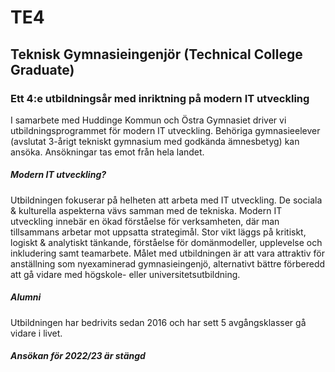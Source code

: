 # TE4
## Teknisk Gymnasieingenjör (Technical College Graduate)
### Ett 4:e utbildningsår med inriktning på modern IT utveckling
I samarbete med Huddinge Kommun och Östra Gymnasiet driver vi utbildningsprogrammet för modern IT utveckling. Behöriga gymnasieelever (avslutat 3-årigt tekniskt gymnasium med godkända ämnesbetyg) kan ansöka. Ansökningar tas emot från hela landet. 
##### Modern IT utveckling?
Utbildningen fokuserar på helheten att arbeta med IT utveckling. De sociala & kulturella aspekterna vävs samman med de tekniska. Modern IT utveckling innebär en ökad förståelse för verksamheten, där man tillsammans arbetar mot uppsatta strategimål. Stor vikt läggs på kritiskt, logiskt & analytiskt tänkande, förståelse för domänmodeller, upplevelse och inkludering samt teamarbete. Målet med utbildningen är att vara attraktiv för anställning som nyexaminerad gymnasieingenjö, alternativt bättre förberedd att gå vidare med högskole- eller universitetsutbildning.
##### Alumni
Utbildningen har bedrivits sedan 2016 och har sett 5 avgångsklasser gå vidare i livet. 
##### Ansökan för 2022/23 är stängd
